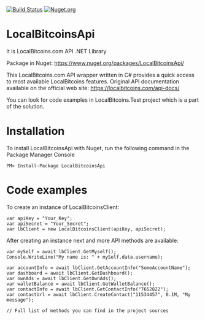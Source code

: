 [![Build Status](https://sitronics.visualstudio.com/GithubPipelineTest/_apis/build/status/aabiryukov.LocalBitcoinsApi?branchName=master)](https://sitronics.visualstudio.com/GithubPipelineTest/_build/latest?definitionId=25?branchName=master)
[![Nuget.org](https://img.shields.io/nuget/v/LocalBitcoinsApi.svg?style=flat)](https://www.nuget.org/packages/LocalBitcoinsApi)

# LocalBitcoinsApi
It is LocalBitcoins.com API .NET Library

Package in Nuget: https://www.nuget.org/packages/LocalBitcoinsApi/

This LocalBitcoins.com API wrapper written in C# provides a quick access to most available LocalBitcoins features.
Original API documentation available on the official web site: https://localbitcoins.com/api-docs/

You can look for code examples in LocalBitcoins.Test project which is a part of the solution.
# Installation
To install LocalBitcoinsApi with Nuget, run the following command in the Package Manager Console
```
PM> Install-Package LocalBitcoinsApi
```
# Code examples
To create an instance of LocalBitcoinsClient:
```
var apiKey = "Your_Key";
var apiSecret = "Your_Secret";
var lbClient = new LocalBitcoinsClient(apiKey, apiSecret);
```
After creating an instance next and more API methods are available:
```
var mySelf = await lbClient.GetMyself();
Console.WriteLine("My name is: " + mySelf.data.username);

var accountInfo = await lbClient.GetAccountInfo("SomeAccountName");
var dashboard = await lbClient.GetDashboard();
var ownAds = await lbClient.GetOwnAds();
var walletBalance = await lbClient.GetWalletBalance();
var contactInfo = await lbClient.GetContactInfo("7652822");
var contactUrl = await lbClient.CreateContact("11534457", 0.1M, "My message");

// Full list of methods you can find in the project sources
```

